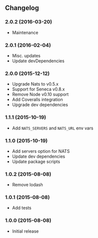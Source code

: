 ## Changelog

### 2.0.2 (2016-03-20)

* Maintenance

### 2.0.1 (2016-02-04)

* Misc. updates
* Update devDependencies

### 2.0.0 (2015-12-12)

* Upgrade Nats to v0.5.x 
* Support for Seneca v0.8.x
* Remove Node v0.10 support
* Add Coveralls integration
* Upgrade dev dependencies

### 1.1.1 (2015-10-19)

* Add `NATS_SERVERS` and `NATS_URL` env vars

### 1.1.0 (2015-10-19)

* Add servers option for NATS
* Update dev dependencies
* Update package scripts

### 1.0.2 (2015-08-08)

* Remove lodash

### 1.0.1 (2015-08-08)

* Add tests

### 1.0.0 (2015-08-08)

* Initial release